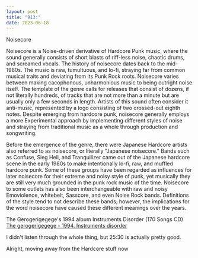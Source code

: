 ```yaml
---
layout: post
title: "913:"
date: 2023-06-18
---
```


Noisecore

Noisecore is a Noise-driven derivative of Hardcore Punk music, where the sound generally consists of short blasts of riff-less noise, chaotic drums, and screamed vocals. The history of noisecore dates back to the mid-1980s. The music is raw, tumultuous, and lo-fi, straying far from common musical traits and deviating from its Punk Rock roots. Noisecore varies between making cacophonous, unharmonious music to being outright noise itself. The template of the genre calls for releases that consist of dozens, if not literally hundreds, of tracks that are not more than a minute but are usually only a few seconds in length. Artists of this sound often consider it anti-music, represented by a logo consisting of two crossed-out eighth notes. Despite emerging from hardcore punk, noisecore generally employs a more Experimental approach by implementing different styles of noise and straying from traditional music as a whole through production and songwriting.

Before the emergence of the genre, there were Japanese Hardcore artists also referred to as noisecore, or literally "Japanese noisecore." Bands such as Confuse, Sieg Heil, and Tranquilizer came out of the Japanese hardcore scene in the early 1980s to make intentionally lo-fi, raw, and muffled hardcore punk. Some of these groups have been regarded as influences for later noisecore for their extreme and noisy style of punk, yet musically they are still very much grounded in the punk rock music of the time. Noisecore to some outlets has also been interchangeable with raw and noisy Emoviolence, whitebelt, Sasscore, and even Noise Rock bands. Definitions of the style tend to not describe these bands; however, the implications for the word noisecore have caused these different meanings over the years.

The Gerogerigegege's 1994 album Instruments Disorder (170 Songs CD)  
[The gerogerigegege \- 1994\. Instruments disorder](https://youtu.be/zHiU7aF-f_Q)

I didn't listen through the whole thing, but 25:30 is actually pretty good.

Alright, moving away from the Hardcore stuff now
